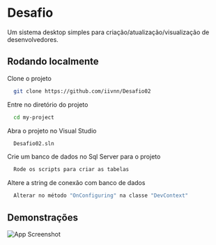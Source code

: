 
# Desafio

Um sistema desktop simples para criação/atualização/visualização de desenvolvedores.


## Rodando localmente

Clone o projeto

```bash
  git clone https://github.com/iivnn/Desafio02
```

Entre no diretório do projeto

```bash
  cd my-project
```

Abra o projeto no Visual Studio

```bash
  Desafio02.sln
```

Crie um banco de dados no Sql Server para o projeto

```bash
  Rode os scripts para criar as tabelas  
```

Altere a string de conexão com banco de dados

```bash
  Alterar no método "OnConfiguring" na classe "DevContext"   
```


## Demonstrações

![App Screenshot]([[https://via.placeholder.com/468x300?text=App+Screenshot+Here](https://github.com/iivnn/Desafio02/blob/main/Imagens/TelaInicial.PNG?raw=true](https://raw.githubusercontent.com/iivnn/Desafio02/main/Imagens/TelaInicial.PNG?token=GHSAT0AAAAAABXLWGFEMYG3YOBCRPU6WK3KY23FVZA)))

